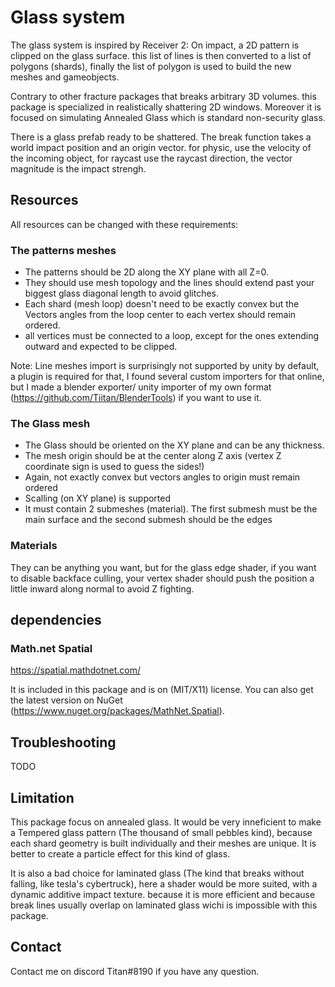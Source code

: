 # Glass system

The glass system is inspired by Receiver 2: On impact, a 2D pattern is clipped on the glass surface. this list of lines is then converted to a list of polygons (shards), finally the list of polygon is used to build the new meshes and gameobjects.

Contrary to other fracture packages that breaks arbitrary 3D volumes. this package is specialized in realistically shattering 2D windows. Moreover it is focused on simulating Annealed Glass which is standard non-security glass.

There is a glass prefab ready to be shattered. The break function takes a world impact position and an origin vector. for physic, use the velocity of the incoming object, for raycast use the raycast direction, the vector magnitude is the impact strengh.


## Resources
All resources can be changed with these requirements:

### The patterns meshes
- The patterns should be 2D along the XY plane with all Z=0.
- They should use mesh topology and the lines should extend past your biggest glass diagonal length to avoid glitches.
- Each shard (mesh loop) doesn't need to be exactly convex but the Vectors angles from the loop center to each vertex should remain ordered.
- all vertices must be connected to a loop, except for the ones extending outward and expected to be clipped.

Note: Line meshes import is surprisingly not supported by unity by default, a plugin is required for that, I found several custom importers for that online, but 
I  made a blender exporter/ unity importer of my own format (https://github.com/Tiitan/BlenderTools) if you want to use it.

### The Glass mesh

- The Glass should be oriented on the XY plane and can be any thickness. 
- The mesh origin should be at the center along Z axis (vertex Z coordinate sign is used to guess the sides!)
- Again, not exactly convex but vectors angles to origin must remain ordered
- Scalling (on XY plane) is supported
- It must contain 2 submeshes (material). The first submesh must be the main surface and the second submesh should be the edges

### Materials
They can be anything you want, but for the glass edge shader, if you want to disable backface culling, your vertex shader should push the position a little inward along normal to avoid Z fighting.

## dependencies

### Math.net Spatial
https://spatial.mathdotnet.com/

It is included in this package and is on (MIT/X11) license. You can also get the latest version on NuGet (https://www.nuget.org/packages/MathNet.Spatial).

## Troubleshooting

TODO

## Limitation

This package focus on annealed glass. It would be very inneficient to make a Tempered glass pattern (The thousand of small pebbles kind), because each shard geometry is built individually and their meshes are unique. It is better to create a particle effect for this kind of glass. 

It is also a bad choice for laminated glass (The kind that breaks without falling, like tesla's cybertruck), here a shader would be more suited, with a dynamic additive impact texture. because it is more efficient and because break lines usually overlap on laminated glass wichi is impossible with this package.

## Contact 
Contact me on discord Titan#8190 if you have any question.
